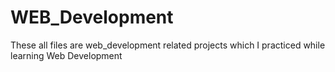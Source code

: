 # WEB_Development
These all files are web_development related projects which I practiced while learning Web Development
 
